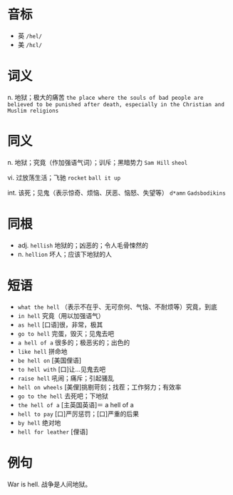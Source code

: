 # 音标

- 英 `/hel/`
- 美 `/hɛl/`

# 词义

n. 地狱；极大的痛苦
`the place where the souls of bad people are believed to be punished after death, especially in the Christian and Muslim religions`

# 同义

n. 地狱；究竟（作加强语气词）；训斥；黑暗势力
`Sam Hill` `sheol`

vi. 过放荡生活；飞驰
`rocket` `ball it up`

int. 该死；见鬼（表示惊奇、烦恼、厌恶、恼怒、失望等）
`d*amn` `Gadsbodikins`

# 同根

- adj. `hellish` 地狱的；凶恶的；令人毛骨悚然的
- n. `hellion` 坏人；应该下地狱的人

# 短语

- `what the hell` （表示不在乎、无可奈何、气恼、不耐烦等）究竟，到底
- `in hell` 究竟（用以加强语气）
- `as hell` [口语]很，非常，极其
- `go to hell` 完蛋，毁灭；见鬼去吧
- `a hell of a` 很多的；极恶劣的；出色的
- `like hell` 拼命地
- `be hell on` [美国俚语]
- `to hell with` [口]让…见鬼去吧
- `raise hell` 吼闹；痛斥；引起骚乱
- `hell on wheels` [美俚]挑剔苛刻；找茬；工作努力；有效率
- `go to the hell` 去死吧；下地狱
- `the hell of a` [主英国英语]＝ a hell of a
- `hell to pay` [口]严厉惩罚；[口]严重的后果
- `by hell` 绝对地
- `hell for leather` [俚语]

# 例句

War is hell.
战争是人间地狱。


